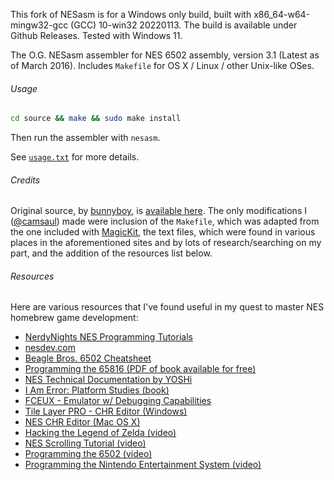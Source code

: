 This fork of NESasm is for a Windows only build, built with x86_64-w64-mingw32-gcc (GCC) 10-win32 20220113.  The build is available under Github Releases.  Tested with Windows 11.

The O.G. NESasm assembler for NES 6502 assembly, version 3.1 (Latest as of March 2016). Includes `Makefile` for OS X / Linux / other Unix-like OSes.

###### Usage

```bash
cd source && make && sudo make install
```

Then run the assembler with `nesasm`.

See [`usage.txt`](https://raw.githubusercontent.com/camsaul/nesasm/master/usage.txt) for more details.


###### Credits

Original source, by [bunnyboy](http://nintendoage.com/index.cfm?FuseAction=Users.Home&User=bunnyboy), is [available here](http://www.nespowerpak.com/nesasm/).
The only modifications I ([@camsaul](https://github.com/camsaul)) made were inclusion of the `Makefile`, which was adapted from the one included with [MagicKit](http://www.magicengine.com/mkit/), the text files,
which were found in various places in the aforementioned sites and by lots of research/searching on my part, and the addition of the resources list below.

###### Resources

Here are various resources that I've found useful in my quest to master NES homebrew game development:

*  [NerdyNights NES Programming Tutorials](http://nerdy-nights.nes.science/)
*  [nesdev.com](http://nesdev.com/)
*  [Beagle Bros. 6502 Cheatsheet](https://raw.githubusercontent.com/camsaul/nesasm/master/beagle_bros_6502_reference.png)
*  [Programming the 65816 (PDF of book available for free)](http://archive.6502.org/datasheets/wdc_65816_programming_manual.pdf)
*  [NES Technical Documentation by YOSHi](https://raw.githubusercontent.com/camsaul/nesasm/master/nes_technical_documentation.txt)
*  [I Am Error: Platform Studies (book)](http://amzn.to/1RF1VBJ)
*  [FCEUX - Emulator w/ Debugging Capabilities](http://www.fceux.com/web/home.html)
*  [Tile Layer PRO - CHR Editor (Windows)](http://www.romhacking.net/utilities/108/)
*  [NES CHR Editor (Mac OS X)](http://www.ninjasftw.com:8080/squirrel/nes_chr/)
*  [Hacking the Legend of Zelda (video)](https://www.youtube.com/watch?v=FolqIgQRtl0)
*  [NES Scrolling Tutorial (video)](https://vimeo.com/9578423)
*  [Programming the 6502 (video)](https://www.youtube.com/watch?v=pASatutl2Ik)
*  [Programming the Nintendo Entertainment System (video)](https://www.youtube.com/watch?v=XT95C4fT6zA)
